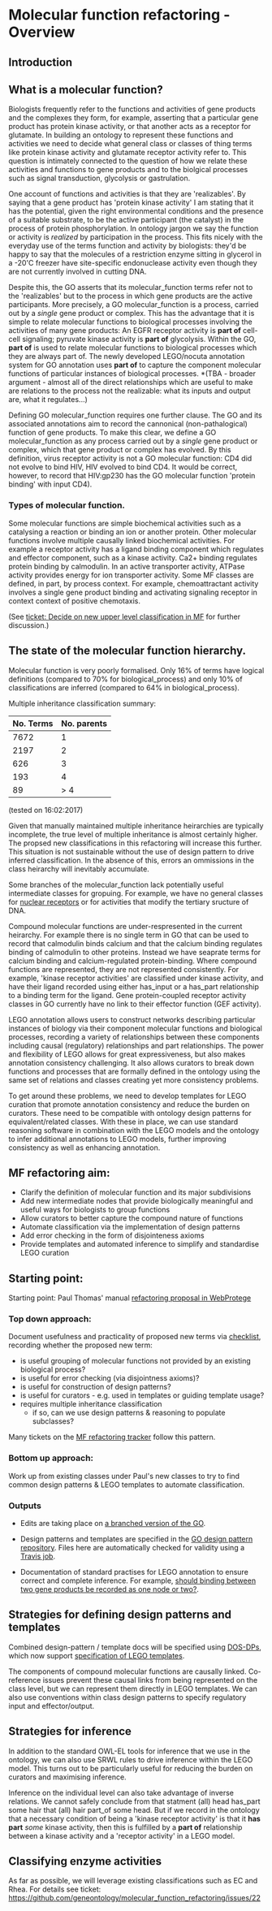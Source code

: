 # Molecular function refactoring - Overview

## Introduction

## What is a molecular function?

Biologists frequently refer to the functions and activities of gene products and the complexes they form, for example, asserting that a particular gene product has protein kinase activity, or that another acts as a receptor for glutamate. In building an ontology to represent these functions and activities we need to decide what general class or classes of thing terms like protein kinase activity and glutamate receptor activity refer to.  This question is intimately connected to the question of how we relate these activities and functions to gene products and to the biolgical processes such as signal transduction, glycolysis or gastrulation.

One account of functions and activities is that they are 'realizables'. By saying that a gene product has 'protein kinase activity' I am stating that it has the potential, given the right environmental conditions and the presence of a suitable substrate, to be the active participant (the catalyst) in the process of protein phosphorylation.  In ontology jargon we say the function or activity is *realized* by participation in the process.  This fits nicely with the everyday use of the terms function and activity by biologists: they'd be happy to say that the molecules of a restriction enzyme sitting in glycerol in a -20'C freezer have site-specific endonuclease activity even though they are not currently involved in cutting DNA.

Despite this, the GO asserts that its molecular_function terms refer not to the 'realizables' but to the process in which gene products are the active participants.  More precisely, a GO molecular_function is a process, carried out by a *single* gene product or complex. This has the advantage that it is simple to relate molecular functions to biological processes involving the activities of many gene products: An EGFR receptor activity is **part of** cell-cell signaling; pyruvate kinase activity is **part of** glycolysis.  Within the GO, **part of** is used to relate molecular functions to biological processes which they are always part of.  The newly developed LEGO/nocuta annotation system for GO annotation uses **part of** to capture the component molecular functions of particular instances of biological processes. *(TBA - broader argument - almost all of the direct relationships which are useful to make are relations to the process not the realizable: what its inputs and output are, what it regulates...)

Defining GO molecular_function requires one further clause. The GO and its associated annotations aim to record the cannonical (non-pathalogical) function of gene products. To make this clear, we define a GO molecular_function as any process carried out by a *single* gene product or complex, which that gene product or complex has evolved.  By this definition, virus receptor activity is not a GO molecular function: CD4 did not evolve to bind HIV, HIV evolved to bind CD4. It would be correct, however, to record that HIV:gp230 has the GO molecular function 'protein binding' with input CD4).

### Types of molecular function.  

Some molecular functions are simple biochemical activities such as a catalysing a reaction or binding an ion or another protein.  Other molecular functions involve multiple causally linked biochemical activities. For example a receptor activity has a ligand binding component which regulates and effector component, such as a kinase activity. Ca2+ binding regulates protein binding by calmodulin. In an active transporter activity, ATPase activity provides energy for ion transporter activity. Some MF classes are defined, in part, by process context. For example, chemoattractant activity involves a single gene product binding and activating signaling receptor in context context of positive chemotaxis.

(See [ticket: Decide on new upper level classification in MF](https://github.com/geneontology/molecular_function_refactoring/issues/27) for further discussion.)


## The state of the molecular function hierarchy.

Molecular function is very poorly formalised.  Only 16% of terms have logical definitions (compared to 70% for biological_process) and only 10% of classifications are inferred (compared to 64% in biological_process). 

Multiple inheritance classification summary:

| No. Terms | No. parents | 
|-----------|-------------|
| 7672 | 1 |
| 2197 | 2 |
| 626  | 3 |
| 193 | 4 |
| 89  | > 4 |
(tested on 16:02:2017)

Given that manually maintained multiple inheritance heirarchies are typically incomplete, the true level of multiple inheritance is almost certainly higher. The propsed new classifications in this refactoring will increase this further.  This situation is not sustainable without the use of design pattern to drive inferred classification.  In the absence of this, errors an ommissions in the class heirarchy will inevitably accumulate.

Some branches of the molecular_function lack potentially useful intermediate classes for gropuing.  For example, we have no general classes for [nuclear receptors](https://en.wikipedia.org/wiki/Nuclear_receptor) or for activities that modify the tertiary sructure of DNA.

Compound molecular functions are under-respresented in the current heirarchy. For example there is no single term in GO that can be used to record that calmodulin binds calcium and that the calcium binding regulates binding of calmodulin to other proteins. Instead we have seaprate terms for calcium binding and calcium-regulated protein-binding. Where compound functions are represented, they are not represented consistently.  For example,  'kinase receptor activities' are classified under kinase activity, and have their ligand recorded using either has_input or a has_part relationship to a binding term for the ligand.  Gene protein-coupled receptor activity classes in GO currently have no link to their effector function (GEF activity).  

LEGO annotation allows users to construct networks describing particular instances of biology via their component molecular functions and biological processes, recording a variety of relationships between these components including causal (regulatory) relationships and part relationships. The power and flexibility of LEGO allows for great expressiveness, but also makes annotation consistency challenging.  It also allows curators to break down functions and processes that are formally defined in the ontology using the same set of relations and classes creating yet more consistency problems.

To get around these problems, we need to develop templates for LEGO curation that promote annotation consistency and reduce the burden on curators.  These need to be compatible with ontology design patterns for equivalent/related classes. With these in place, we can use standard reasoning software in combination with the LEGO models and the ontology to infer additional annotations to LEGO models, further improving consistency as well as enhancing annotation.
  
## MF refactoring aim:

- Clarify the definition of molecular function and its major subdivisions
- Add new intermediate nodes that provide biologically meaningful and useful ways for biologists to group functions 
- Allow curators to better capture the compound nature of functions
- Automate classification via the implementation of design patterns
- Add error checking in the form of disjointeness axioms
- Provide templates and automated inference to simplify and standardise LEGO curation

## Starting point:

Starting point: Paul Thomas' manual [refactoring proposal in WebProtege](https://webprotege.stanford.edu/#Edit:projectId=ea132f81-760a-43f2-b5a9-fbe763bb7eed)

### Top down approach:

Document usefulness and practicality of proposed new terms via [checklist](), recording whether the proposed new term:

* is useful grouping of molecular functions not provided by an existing biological process? 
* is useful for error checking (via disjointness axioms)?
* is useful for construction of design patterns?
* is useful for curators  - e.g. used in templates or guiding template usage?
* requires multiple inheritance classification
  * if so, can we use design patterns & reasoning to populate subclasses?

Many tickets on the [MF refactoring tracker](https://github.com/geneontology/molecular_function_refactoring/issues) follow this pattern.

### Bottom up approach: 

Work up from existing classes under Paul's new classes to try to find common design patterns & LEGO templates to automate classification.

### Outputs

* Edits are taking place on [a branched version of the GO](http://viewvc.geneontology.org/viewvc/GO-SVN/trunk/experimental/David/MF_refactoring/).

* Design patterns and templates are specified in the [GO design pattern repository](https://github.com/geneontology/design_patterns). Files here are automatically checked for validity using a [Travis job](https://travis-ci.org/geneontology/design_patterns).

* Documentation of standard practises for LEGO annotation to ensure correct and complete inference.  For example, [should binding between two gene products be recorded as one node or two?](https://github.com/geneontology/molecular_function_refactoring/issues/29).


## Strategies for defining design patterns and templates

Combined design-pattern / template docs will be specified using [DOS-DPs](https://github.com/dosumis/dead_simple_owl_design_patterns), which now support [specification of LEGO templates](https://github.com/dosumis/dead_simple_owl_design_patterns/issues/24#issuecomment-280299069).

The components of compound molecular functions are causally linked.  Co-reference issues prevent these causal links from being represented on the class level, but we can represent them directly in LEGO templates.  We can also use conventions within class design patterns to specify regulatory input and effector/output.

## Strategies for inference

In addition to the standard OWL-EL tools for inference that we use in the ontology, we can also use SRWL rules to drive inference within the LEGO model. This turns out to be particularly useful for reducing the burden on curators and maximising inference.

Inference on the individual level can also take advantage of inverse relations.  We cannot safely conclude from that statment (all) head has\_part some hair that (all) hair part\_of some head.  But if we record in the ontology that a necessary condition of being a 'kinase receptor activity' is that it **has part** *some* kinase activity, then this is fulfilled by a **part of** relationship between a kinase activity and a 'receptor activity' in a LEGO model.


## Classifying enzyme activities

As far as possible, we will leverage existing classifications such as EC and Rhea.  For details
see ticket: https://github.com/geneontology/molecular_function_refactoring/issues/22




